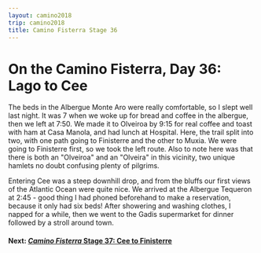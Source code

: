 ```yaml
---
layout: camino2018
trip: camino2018
title: Camino Fisterra Stage 36
---
```


# On the Camino Fisterra, Day 36: Lago to Cee

The beds in the Albergue Monte Aro were really comfortable, so I slept well last night. It was 7 when we woke up for bread and coffee in the albergue, then we left at 7:50. We made it to Olveiroa by 9:15 for real coffee and toast with ham at Casa Manola, and had lunch at Hospital. Here, the trail split into two, with one path going to Finisterre and the other to Muxia. We were going to Finisterre first, so we took the left route. Also to note here was that there is both an "Olveiroa" and an "Olveira" in this vicinity, two unique hamlets no doubt confusing plenty of pilgrims.

Entering Cee was a steep downhill drop, and from the bluffs our first views of the Atlantic Ocean were quite nice. We arrived at the Albergue Tequeron at 2:45 - good thing I had phoned beforehand to make a reservation, because it only had six beds! After showering and washing clothes, I napped for a while, then we went to the Gadis supermarket for dinner followed by a stroll around town.

#### Next: [*Camino Fisterra* Stage 37: Cee to Finisterre](/2018/10/10/camino37.html)